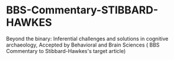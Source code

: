 # BBS-Commentary-STIBBARD-HAWKES
Beyond the binary: Inferential challenges and solutions in cognitive archaeology, Accepted by Behavioral and Brain Sciences (
BBS Commentary to Stibbard-Hawkes's target article)

